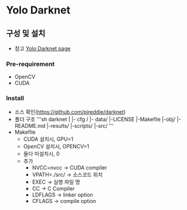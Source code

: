 # Yolo Darknet

## 구성 및 설치
- 참고
[Yolo Darknet page](https://pjreddie.com/darknet/yolo/)


### Pre-requirement
- OpenCV
- CUDA

### Install
- 소스 확인(https://github.com/pjreddie/darknet)
- 폴더 구조
'''sh
darknet
  |
  |- cfg /
  |- data/
  |-LICENSE
  |-Makefile
  |-obj/
  |-README.md
  |-results/
  |-scripts/ 
  |-src/
'''
- Makefile
	- CUDA 설치시, GPU=1
	- OpenCV 설치시, OPENCV=1
	- 둘다 미설치시, 0
	- 추가
		- NVCC=nvcc          -> CUDA compiler
		- VPATH=./src/       -> 소스코드 위치
		- EXEC               -> 실행 파일 명
		- CC                 -> C Compiler
		- LDFLAGS            -> linker option
		- CFLAGS             -> compile option